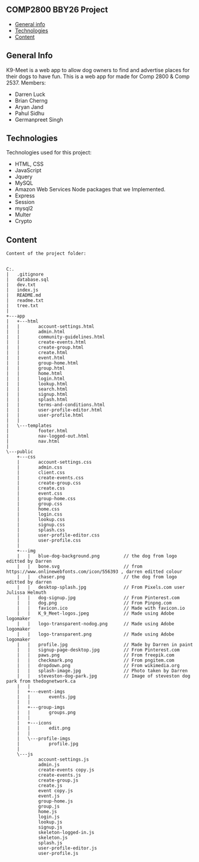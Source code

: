 ## COMP2800 BBY26 Project ##

* [General info](#general-info)
* [Technologies](#technologies)
* [Content](#content)

## General Info
K9-Meet is a web app to allow dog owners to find and advertise places for their dogs to have fun.
This is a web app for made for Comp 2800 & Comp 2537.
Members:
* Darren Luck 
* Brian Cherng
* Aryan Jand
* Pahul Sidhu
* Germanpreet Singh

## Technologies
Technologies used for this project:
* HTML, CSS
* JavaScript
* Jquery
* MySQL
* Amazon Web Services
Node packages that we Implemented.
* Express
* Session
* mysql2
* Multer
* Crypto

## Content
```
Content of the project folder:


C:.
|   .gitignore
|   database.sql
|   dev.txt
|   index.js
|   README.md
|   readme.txt
|   tree.txt
|   
+---app
|   +---html
|   |       account-settings.html
|   |       admin.html
|   |       community-guidelines.html
|   |       create-events.html
|   |       create-group.html
|   |       create.html
|   |       event.html
|   |       group-home.html
|   |       group.html
|   |       home.html
|   |       login.html
|   |       lookup.html
|   |       search.html
|   |       signup.html
|   |       splash.html
|   |       terms-and-conditions.html
|   |       user-profile-editor.html
|   |       user-profile.html
|   |       
|   \---templates
|           footer.html
|           nav-logged-out.html
|           nav.html
|           
\---public
    +---css
    |       account-settings.css
    |       admin.css
    |       client.css
    |       create-events.css
    |       create-group.css
    |       create.css
    |       event.css
    |       group-home.css
    |       group.css
    |       home.css
    |       login.css
    |       lookup.css
    |       signup.css
    |       splash.css
    |       user-profile-editor.css
    |       user-profile.css
    |       
    +---img
    |   |   blue-dog-background.png         // the dog from logo editted by Darren
    |   |   bone.svg                        // from https://www.onlinewebfonts.com/icon/556393 , darren editted colour
    |   |   chaser.png                      // the dog from logo editted by darren
    |   |   desktop-splash.jpg              // From Pixels.com user Julissa Helmuth
    |   |   dog-signup.jpg                  // From Pinterest.com
    |   |   dog.png                         // From Pinpng.com
    |   |   favicon.ico                     // Made with favicon.io
    |   |   K_9_Meet-logos.jpeg             // Made using Adobe logomaker
    |   |   logo-transparent-nodog.png      // Made using Adobe logomaker
    |   |   logo-transparent.png            // Made using Adobe logomaker
    |   |   profile.jpg                     // Made by Darren in paint
    |   |   signup-page-desktop.jpg         // From Pinterest.com
    |   |   paws.png                        // From freepik.com
    |   |   checkmark.png                   // From pngitem.com
    |   |   dropdown.png                    // From wikimedia.org
    |   |   splash-image.jpg                // Photo taken by Darren
    |   |   steveston-dog-park.jpg          // Image of steveston dog park from thedognetwork.ca
    |   |   
    |   +---event-imgs
    |   |       events.jpg
    |   |       
    |   +---group-imgs
    |   |       groups.png
    |   |       
    |   +---icons
    |   |       edit.png
    |   |       
    |   \---profile-imgs
    |           profile.jpg
    |           
    \---js
            account-settings.js
            admin.js
            create-events copy.js
            create-events.js
            create-group.js
            create.js
            event copy.js
            event.js
            group-home.js
            group.js
            home.js
            login.js
            lookup.js
            signup.js
            skeleton-logged-in.js
            skeleton.js
            splash.js
            user-profile-editor.js
            user-profile.js
             

```